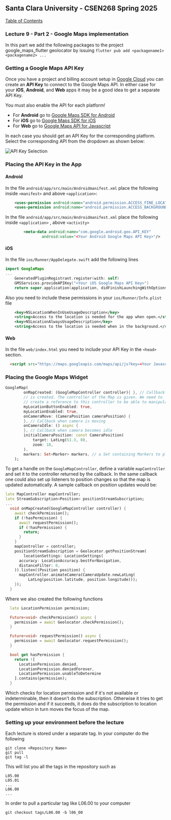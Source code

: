 ## Santa Clara University - CSEN268 Spring 2025

[Table of Contents](/toc.md)

### Lecture 9 - Part 2 - Google Maps implementation

In this part we add the following packages to the project
    google_maps_flutter
    geolocator
by issuing `flutter pub add <packagename1> <packagename2> ...`

### Getting a Google Maps API Key

Once you have a project and billing account setup in [Google Cloud](https://cloud.google.com/) you can create an **API Key** to connect to the Google Maps API. In either case for your **iOS**, **Android**, and **Web** apps it may be a good idea to get a separate API Key.

You must also enable the API for each platform!

- For **Android** go to [Google Maps SDK for Android](https://developers.google.com/maps/documentation/android-sdk/get-api-key)
- For **iOS** go to [Google Maps SDK for iOS](https://developers.google.com/maps/documentation/ios-sdk/get-api-key)
- For **Web** go to [Google Maps API for Javascript](https://developers.google.com/maps/documentation/javascript/get-api-key)

In each case you should get an API Key for the corresponding platform. Select the corresponding API from the dropdown as shown below:

![API Key Selection](assets/images/MapsApiKeys.png)

### Placing the API Key in the App

#### Android

In the file `android/app/src/main/Androidmanifest.xml` place the following inside `<manifest>` and above `<application>`:
```xml
    <uses-permission android:name="android.permission.ACCESS_FINE_LOCATION" />
    <uses-permission android:name="android.permission.ACCESS_BACKGROUND_LOCATION" />
```
In the file `android/app/src/main/Androidmanifest.xml` place the following inside `<application>` , above  `<activity>`

```xml
        <meta-data android:name="com.google.android.geo.API_KEY"
                android:value="<Your Android Google Maps API Key>"/>
```

#### iOS

In the file `ios/Runner/AppDelegate.swift` add the following lines
```swift
import GoogleMaps
...
    GeneratedPluginRegistrant.register(with: self)
    GMSServices.provideAPIKey("<Your iOS Google Maps API Key>")
    return super.application(application, didFinishLaunchingWithOptions: launchOptions)
```

Also you need to include these permissions in your `ios/Runner/Info.plist` file
```xml
	<key>NSLocationWhenInUseUsageDescription</key>
	<string>Access to the location is needed for the app when open.</string>
	<key>NSLocationAlwaysUsageDescription</key>
	<string>Access to the location is needed when in the background.</string>
```

#### Web

In the file `web/index.html` you need to include your API Key in the `<head>` section.
```html
  <script src="https://maps.googleapis.com/maps/api/js?key=<Your Javascript Google Maps API Key>"></script>
```

### Placing the Google Maps Widget

```dart
GoogleMap(
        onMapCreated: (GoogleMapController controller){ }, // Callback issued when Map
        // is created. The controller of the Map is given. We need to
        // create a reference to this controller to be able to manipulate the map
        myLocationButtonEnabled: true,
        myLocationEnabled: true,
        onCameraMove: (CameraPosition cameraPosition) {
        }, // Callback when camera is moving
        onCameraIdle: () async {
        }, // Callback when camera becomes idle
        initialCameraPosition: const CameraPosition(
            target: LatLng(51.3, 0),
            zoom: 18,
        ),
        markers: Set<Marker> markers, // a Set containing Markers to place on the Map
    );
```

To get a handle on the `GoogleMapController`, define a variable `mapController` and set it to the 
controller returned by the callback. In the same callback one could also set up listeners to position changes
so that the map is updated automatically. A sample callback on position updates would be:
```dart
late MapController mapController;
late StreamSubscription<Position> positionStreamSubscription;
...
  void onMapCreated(GoogleMapController controller) {
    await checkPermission();
    if (!hasPermission) {
      await requestPermission();
      if (!hasPermission) {
        return;
      }
    }
    mapController = controller;
    positionStreamSubscription = Geolocator.getPositionStream(
        locationSettings: LocationSettings(
      accuracy: LocationAccuracy.bestForNavigation,
      distanceFilter: 0,
    )).listen((Position position) {
      mapController.animateCamera(CameraUpdate.newLatLng(
          LatLng(position.latitude, position.longitude)));
    });
  }
```

Where we also created the following functions
```dart
  late LocationPermission permission;

  Future<void> checkPermission() async {
    permission = await Geolocator.checkPermission();
  }

  Future<void> requestPermission() async {
    permission = await Geolocator.requestPermission();
  }

  bool get hasPermission {
    return ![
      LocationPermission.denied,
      LocationPermission.deniedForever,
      LocationPermission.unableToDetermine
    ].contains(permission);
  }
```
Which checks for location permission and if it's not available or indeterminable, then it doesn't do the subscription. Otherwise it tries to get the permission and if it succeeds, it does do the subscription to 
location update whicn in turn moves the focus of the map.

### Setting up your environment before the lecture

Each lecture is stored under a separate tag. In your computer do the following

    git clone <Repository Name>
    git pull
    git tag -l

This will list you all the tags in the repository such as

    L05.00
    L05.01
    ...
    L06.00
    ...

In order to pull a particular tag like L06.00 to your computer

    git checkout tags/L06.00 -b l06_00


